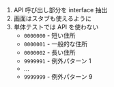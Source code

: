 1. API 呼び出し部分を interface 抽出
2. 画面はスタブも使えるように
3. 単体テストでは API を使わない
   - `0000000` - 短い住所
   - `0000001` - 一般的な住所
   - `0000002` - 長い住所
   - `9999991` - 例外パターン 1
   - ...
   - `9999999` - 例外パターン 9
